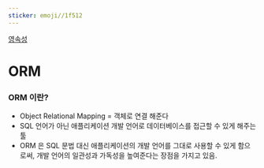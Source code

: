 ```yaml
---
sticker: emoji//1f512
---
```

[영속성](obsidian://open?vault=TIL_yeonsang&file=TIL%2F%EC%A4%80%EB%B9%84%2F%EC%98%81%EC%86%8D%EC%84%B1)
# ORM

### ORM 이란?
* Object Relational Mapping = 객체로 연결 해준다
* SQL 언어가 아닌 애플리케이션 개발 언어로 데이터베이스를 접근할 수 있게 해주는 툴
* ORM 은 SQL 문법 대신 애플리케이션의 개발 언어를 그대로 사용할 수 있게 함으로써, 개발 언어의 일관성과 가독성을 높여준다는 장점을 가지고 있음.
